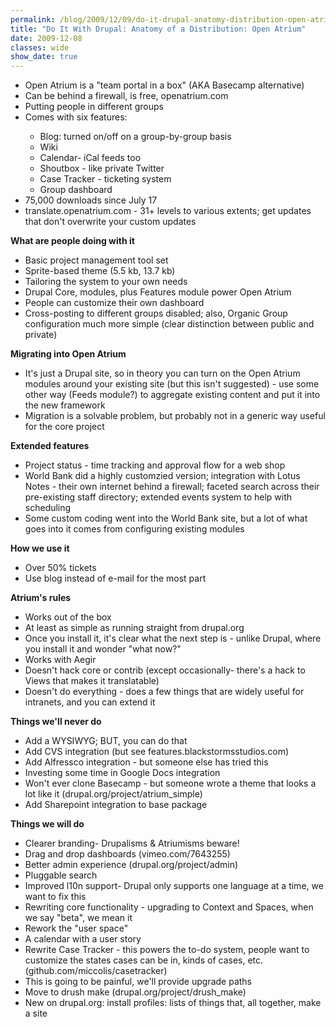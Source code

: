 ```yaml
---
permalink: /blog/2009/12/09/do-it-drupal-anatomy-distribution-open-atrium/
title: "Do It With Drupal: Anatomy of a Distribution: Open Atrium"
date: 2009-12-08
classes: wide
show_date: true
---
```

<ul>
<li>Open Atrium is a "team portal in a box" (AKA Basecamp alternative)</li>
<li>Can be behind a firewall, is free, openatrium.com</li>
<li>Putting people in different groups</li>
<li>Comes with six features:</li>
<ul>
<li>Blog: turned on/off on a group-by-group basis</li>
<li>Wiki</li>
<li>Calendar- iCal feeds too</li>
<li>Shoutbox - like private Twitter</li>
<li>Case Tracker - ticketing system</li>
<li>Group dashboard</li>
</ul>
</li>
<li>75,000 downloads since July 17</li>
<li>translate.openatrium.com - 31+ levels to various extents; get updates that don't overwrite your custom updates</li>
</ul>
<p><strong>What are people doing with it</strong></p>
<ul>
<li>Basic project management tool set</li>
<li>Sprite-based theme (5.5 kb, 13.7 kb)</li>
<li>Tailoring the system to your own needs</li>
<li>Drupal Core, modules, plus Features module power Open Atrium</li>
<li>People can customize their own dashboard</li>
<li>Cross-posting to different groups disabled; also, Organic Group configuration much more simple (clear distinction between public and private)</li>
</ul>
<p><strong>Migrating into Open Atrium</strong></p>
<ul>
<li>It's just a Drupal site, so in theory you can turn on the Open Atrium modules around your existing site (but this isn't suggested) - use some other way (Feeds module?) to aggregate existing content and put it into the new framework</li>
<li>Migration is a solvable problem, but probably not in a generic way useful for the core project</li>
</ul>
<p><strong>Extended features</strong></p>
<ul>
<li>Project status - time tracking and approval flow for a web shop</li>
<li>World Bank did a highly customzied version; integration with Lotus Notes - their own internet behind a firewall; faceted search across their pre-existing staff directory; extended events system to help with scheduling</li>
<li>Some custom coding went into the World Bank site, but a lot of what goes into it comes from configuring existing modules</li>
</ul>
<p><strong>How we use it</strong></p>
<ul>
<li>Over 50% tickets</li>
<li>Use blog instead of e-mail for the most part</li>
</ul>
<p><strong>Atrium's rules</strong></p>
<ul>
<li>Works out of the box</li>
<li>At least as simple as running straight from drupal.org</li>
<li>Once you install it, it's clear what the next step is - unlike Drupal, where you install it and wonder "what now?"</li>
<li>Works with Aegir</li>
<li>Doesn't hack core or contrib (except occasionally- there's a hack to Views that makes it translatable)</li>
<li>Doesn't do everything - does a few things that are widely useful for intranets, and you can extend it</li>
</ul>
<p><strong>Things we'll never do</strong></p>
<ul>
<li>Add a WYSIWYG; BUT, you can do that</li>
<li>Add CVS integration (but see features.blackstormsstudios.com)</li>
<li>Add Alfressco integration - but someone else has tried this</li>
<li>Investing some time in Google Docs integration</li>
<li>Won't ever clone Basecamp - but someone wrote a theme that looks a lot like it (drupal.org/project/atrium_simple)</li>
<li>Add Sharepoint integration to base package</li>
</ul>
<p><strong>Things we will do</strong></p>
<ul>
<li>Clearer branding- Drupalisms & Atriumisms beware!</li>
<li>Drag and drop dashboards (vimeo.com/7643255)</li>
<li>Better admin experience (drupal.org/project/admin)</li>
<li>Pluggable search</li>
<li>Improved l10n support- Drupal only supports one language at a time, we want to fix this</li>
<li>Rewriting core functionality - upgrading to Context and Spaces, when we say "beta", we mean it</li>
<li>Rework the "user space"</li>
<li>A calendar with a user story</li>
<li>Rewrite Case Tracker - this powers the to-do system, people want to customize the states cases can be in, kinds of cases, etc. (github.com/miccolis/casetracker)</li>
<li>This is going to be painful, we'll provide upgrade paths</li>
<li>Move to drush make (drupal.org/project/drush_make)</li>
<li>New on drupal.org: install profiles: lists of things that, all together, make a site</li>
</ul>
